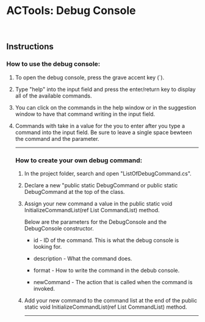 # ACTools: Debug Console
<br>

## Instructions
### How to use the debug console:
<ol>
	<li>
		<p>To open the debug console, press the grave accent key (`).</p>
	</li>
	<li>
		<p>Type "help" into the input field and press the enter/return key to display all of the available commands.</p>
	</li>
	<li>
		<p>You can click on the commands in the help window or in the suggestion window to have that command writing in the input field.</p>
	</li>
	<li>
		<p>Commands with <i><parameter></i> take in a value for the you to enter after you type a command into the input field. 
		Be sure to leave a single space bewteen the command and the parameter.</p>
	</li>
</o1>
<hr/>

### How to create your own debug command:
<ol>
	<li>
		<p>In the project folder, search and open "ListOfDebugCommand.cs".</p>
	</li>
	<li>
		<p>Declare a new "public static DebugCommand or public static DebugCommand<T1> at the top of the class.</p>
	</li>
	<li>
		<p>Assign your new command a value in the public static void InitializeCommandList(ref List<object> CommandList) method.</p>
		<p>Below are the parameters for the DebugConsole and the DebugConsole<T1> constructor.</p>
		<ul>
			<li>
				<p>id - ID of the command. This is what the debug console is looking for.</p>
			</il>
			<li>
				<p>description - What the command does.</p>
			</il>
			<li>
				<p>format - How to write the command in the debub console.</p>
			</il>
			<li>
				<p>newCommand - The action that is called when the command is invoked.</p>
			</il>
		</ul>
	</li>
	<li>
		<p>Add your new command to the command list at the end of the public static void InitializeCommandList(ref List<object> CommandList) method.</p>
	</li>
</ol>
<hr/>